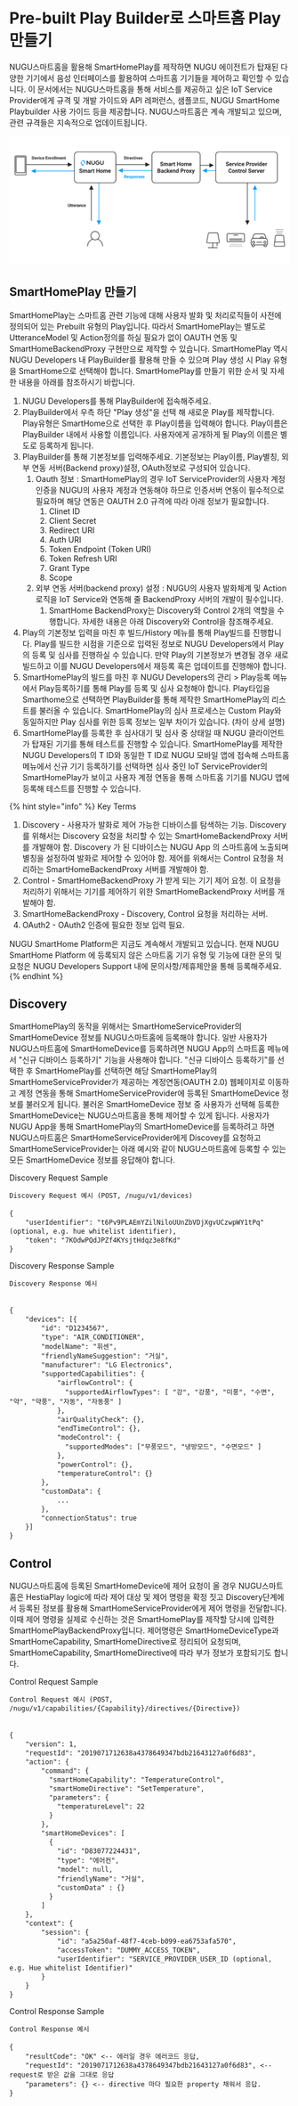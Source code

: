 # Pre-built Play Builder로 스마트홈 Play 만들기

NUGU스마트홈을 활용해 SmartHomePlay를 제작하면 NUGU 에이전트가 탑재된 다양한 기기에서 음성 인터페이스를 활용하여 스마트홈 기기들을 제어하고 확인할 수 있습니다. 이 문서에서는 NUGU스마트홈을 통해 서비스를 제공하고 싶은 IoT Service Provider에게 규격 및 개발 가이드와 API 레퍼런스, 샘플코드, NUGU SmartHome Playbuilder 사용 가이드 등을 제공합니다. NUGU스마트홈은 계속 개발되고 있으며, 관련 규격들은 지속적으로 업데이트됩니다.

![NUGU&#xC2A4;&#xB9C8;&#xD2B8;&#xD648;](../../.gitbook/assets/image%20%2815%29.png)

## SmartHomePlay 만들기

SmartHomePlay는 스마트홈 관련 기능에 대해 사용자 발화 및 처리로직들이 사전에 정의되어 있는 Prebuilt 유형의 Play입니다. 따라서 SmartHomePlay는 별도로 UtteranceModel 및 Action정의를 하실 필요가 없이 OAUTH 연동 및 SmartHomeBackendProxy 구현만으로 제작할 수 있습니다. SmartHomePlay 역시 NUGU Developers 내 PlayBuilder를 활용해 만들 수 있으며 Play 생성 시 Play 유형을 SmartHome으로 선택해야 합니다. SmartHomePlay를 만들기 위한 순서 및 자세한 내용을 아래를 참조하시기 바랍니다. 

1. NUGU Developers를 통해 PlayBuilder에 접속해주세요.
2. PlayBuilder에서 우측 하단 "Play 생성"을 선택 해 새로운 Play를 제작합니다. Play유형은 SmartHome으로 선택한 후 Play이름을 입력해야 합니다. Play이름은 PlayBuilder 내에서 사용할 이름입니다. 사용자에게 공개하게 될 Play의 이름은 별도로 등록하게 됩니다.
3. PlayBuilder를 통해 기본정보를 입력해주세요. 기본정보는 Play이름, Play별칭, 외부 연동 서버\(Backend proxy\)설정, OAuth정보로 구성되어 있습니다.
   1. Oauth 정보 : SmartHomePlay의 경우 IoT ServiceProvider의 사용자 계정 인증을 NUGU의 사용자 계정과 연동해야 하므로 인증서버 연동이 필수적으로 필요하며 해당 연동은 OAUTH 2.0 규격에 따라 아래 정보가 필요합니다.
      1. Clinet ID
      2. Client Secret
      3. Redirect URI
      4. Auth URI
      5. Token Endpoint \(Token URI\)
      6. Token Refresh URI
      7. Grant Type
      8. Scope
   2. 외부 연동 서버\(backend proxy\) 설정 : NUGU의 사용자 발화체계 및 Action 로직을 IoT Service와 연동해 줄 BackendProxy 서버의 개발이 필수입니다.
      1. SmartHome BackendProxy는 Discovery와 Control 2개의 역할을 수행합니다. 자세한 내용은 아래 Discovery와 Control을 참조해주세요.
4. Play의 기본정보 입력을 마친 후 빌드/History 메뉴를 통해 Play빌드를 진행합니다. Play를 빌드한 시점을 기준으로 입력된 정보로 NUGU Developers에서 Play의 등록 및 심사를 진행하실 수 있습니다. 만약 Play의 기본정보가 변경될 경우 새로 빌드하고 이를 NUGU Developers에서 재등록 혹은 업데이트를 진행해야 합니다.
5. SmartHomePlay의 빌드를 마친 후 NUGU Developers의 관리 &gt; Play등록 메뉴에서 Play등록하기를 통해 Play를 등록 및 심사 요청해야 합니다. Play타입을 Smarthome으로 선택하면 PlayBuilder를 통해 제작한 SmartHomePlay의 리스트를 불러올 수 있습니다. SmartHomePlay의 심사 프로세스는 Custom Play와 동일하지만 Play 심사를 위한 등록 정보는 일부 차이가 있습니다. \(차이 상세 설명\)
6. SmartHomePlay를 등록한 후 심사대기 및 심사 중 상태일 때 NUGU 클라이언트가 탑재된 기기를 통해 테스트를 진행할 수 있습니다. SmartHomePlay를 제작한 NUGU Developers의 T ID와 동일한 T ID로 NUGU 모바일 앱에 접속해 스마트홈 메뉴에서 신규 기기 등록하기를 선택하면 심사 중인 IoT ServiceProvider의 SmartHomePlay가 보이고 사용자 계정 연동을 통해 스마트홈 기기를 NUGU 앱에 등록해 테스트를 진행할 수 있습니다.

{% hint style="info" %}
Key Terms

1. Discovery - 사용자가 발화로 제어 가능한 디바이스를 탐색하는 기능. Discovery 를 위해서는 Discovery 요청을 처리할 수 있는 SmartHomeBackendProxy 서버를 개발해야 함. Discovery 가 된 디바이스는 NUGU App 의 스마트홈에 노출되며 별칭을 설정하여 발화로 제어할 수 있어야 함. 제어를 위해서는 Control 요청을 처리하는 SmartHomeBackendProxy 서버를 개발해야 함.
2. Control - SmartHomeBackendProxy 가 받게 되는 기기 제어 요청. 이 요청을 처리하기 위해서는 기기를 제어하기 위한 SmartHomeBackendProxy 서버를 개발해야 함.
3. SmartHomeBackendProxy - Discovery, Control 요청을 처리하는 서버.
4. OAuth2 - OAuth2 인증에 필요한 정보 입력 필요.

NUGU SmartHome Platform은 지금도 계속해서 개발되고 있습니다. 현재 NUGU SmartHome Platform 에 등록되지 않은 스마트홈 기기 유형 및 기능에 대한 문의 및 요청은 NUGU Developers Support 내에 문의사항/제휴제안을 통해 등록해주세요.
{% endhint %}

## Discovery

SmartHomePlay의 동작을 위해서는 SmartHomeServiceProvider의 SmartHomeDevice 정보를 NUGU스마트홈에 등록해야 합니다. 일반 사용자가 NUGU스마트홈에 SmartHomeDevice를 등록하려면 NUGU App의 스마트홈 메뉴에서 "신규 디바이스 등록하기" 기능을 사용해야 합니다. "신규 디바이스 등록하기"를 선택한 후 SmartHomePlay를 선택하면 해당 SmartHomePlay의 SmartHomeServiceProvider가 제공하는 계정연동\(OAUTH 2.0\) 웹페이지로 이동하고 계정 연동을 통해 SmartHomeServiceProvider에 등록된 SmartHomeDevice 정보를 불러오게 됩니다. 불러온 SmartHomeDevice 정보 중 사용자가 선택해 등록한 SmartHomeDevice는 NUGU스마트홈을 통해 제어할 수 있게 됩니다. 사용자가 NUGU App을 통해 SmartHomePlay의 SmartHomeDevice를 등록하려고 하면 NUGU스마트홈은 SmartHomeServiceProvider에게 Discovey를 요청하고 SmartHomeServiceProvider는 아래 예시와 같이 NUGU스마트홈에 등록할 수 있는 모든 SmartHomeDevice 정보를 응답해야 합니다.

Discovery Request Sample

```text
Discovery Request 예시 (POST, /nugu/v1/devices)
  
{
    "userIdentifier": "t6Pv9PLAEmYZilNiloUUnZbVDjXgvUCzwpWY1tPq" (optional, e.g. hue whitelist identifier),
    "token": "7KOdwPQdJPZf4KYsjtHdqz3e8fKd"
}
```

Discovery Response Sample

```text
Discovery Response 예시
  
  
{
    "devices": [{
        "id": "D1234567",
        "type": "AIR_CONDITIONER",
        "modelName": "휘센",
        "friendlyNameSuggestion": "거실",
        "manufacturer": "LG Electronics",
        "supportedCapabilities": {
            "airflowControl": {
              "supportedAirflowTypes": [ "강", "강풍", "미풍", "수면", "약", "약풍", "자동", "자동풍" ]
            },
            "airQualityCheck": {},
            "endTimeControl": {},
            "modeControl": {
              "supportedModes": ["무풍모드", "냉방모드", "수면모드" ]
            },
            "powerControl": {},
            "temperatureControl": {}
        },
        "customData": {
            ...
        },
        "connectionStatus": true
    }]
}
```

## Control

NUGU스마트홈에 등록된 SmartHomeDevice에 제어 요청이 올 경우 NUGU스마트홈은 HestiaPlay logic에 따라 제어 대상 및 제어 명령을 확정 짓고 Discovery단계에서 등록된 정보를 활용해 SmartHomeServiceProvider에게 제어 명령을 전달합니다. 이때 제어 명령을 실제로 수신하는 것은 SmartHomePlay를 제작할 당시에 입력한 SmartHomePlayBackendProxy입니다. 제어명령은 SmartHomeDeviceType과 SmartHomeCapability, SmartHomeDirective로 정리되어 요청되며, SmartHomeCapability, SmartHomeDirective에 따라 부가 정보가 포함되기도 합니다.

Control Request Sample

```text
Control Request 예시 (POST, /nugu/v1/capabilities/{Capability}/directives/{Directive})
  
  
{
    "version": 1,
    "requestId": "2019071712638a4378649347bdb21643127a0f6d83",
    "action": {
        "command": {
          "smartHomeCapability": "TemperatureControl",
          "smartHomeDirective": "SetTemperature",
          "parameters": {
            "temperatureLevel": 22
          }
        },
        "smartHomeDevices": [
          {
            "id": "D83077224431",
            "type": "에어컨",
            "model": null,
            "friendlyName": "거실",
            "customData" : {}
          }
        ]
    },
    "context": {
        "session": {
            "id": "a5a250af-48f7-4ceb-b099-ea6753afa570",
            "accessToken": "DUMMY_ACCESS_TOKEN",
            "userIdentifier": "SERVICE_PROVIDER_USER_ID (optional, e.g. Hue whitelist Identifier)"
        }
    }
}
```

Control Response Sample

```text
Control Response 예시
  
{
    "resultCode": "OK" <-- 에러일 경우 에러코드 응답,
    "requestId": "2019071712638a4378649347bdb21643127a0f6d83", <-- request로 받은 값을 그대로 응답
    "parameters": {} <-- directive 마다 필요한 property 채워서 응답.
}
```

